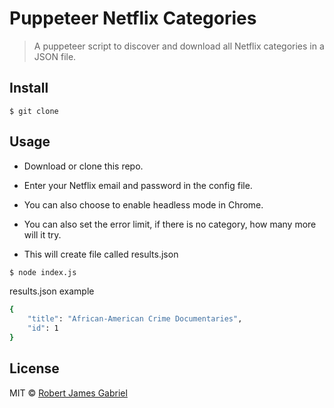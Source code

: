# Puppeteer Netflix Categories

> A puppeteer script to discover and download all Netflix categories in a JSON file.


## Install

```
$ git clone 
```


## Usage

- Download or clone this repo.
- Enter your Netflix email and password in the config file.
- You can also choose to enable headless mode in Chrome.
- You can also set the error limit, if there is no category, how many more will it try.

- This will create file called results.json

```bash
$ node index.js
```

results.json example
```bash
{
    "title": "African-American Crime Documentaries",
    "id": 1
}

```





## License

MIT © [Robert James Gabriel](https://robertgabriel.ninja)
